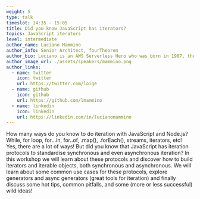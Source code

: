 ```yaml
---
weight: 5
type: talk
timeslot: 14:35 - 15:05
title: Did you know JavaScript has iterators?
topics: JavaScript iterators
level: intermediate
author_name: Luciano Mammino
author_info: Senior Architect, fourTheorem
author_bio: Luciano is an AWS Serverless Hero who was born in 1987, the same year Super Mario Bros was released in Europe, which, by chance is his favorite game! He started coding at the age of 12, hacking away with his father's old i386 armed only with MS-DOS and the QBasic interpreter and since then he has been professionally a software developer for more than 14 years. He is currently a senior Architect at fourTheorem where he is helping companies to get the best of the cloud, AWS, and serverless. He loves the full-stack web, Node.js & Serverless and co-authored <a target="_blank" href='https://www.nodejsdesignpatterns.com'>Node.js design patterns</a>, maintains <a target="_blank" href='https://fstack.link'> Fullstack Bulletin</a> and co-hosts <a target="_blank" href='https://awsbites.com'>Aws Bites </a>
author_image_url: ./assets/speakers/mammino.png
author_links: 
  - name: twitter
    icon: twitter
    url: https://twitter.com/loige
  - name: github
    icon: github
    url: https://github.com/lmammino
  - name: linkedin
    icon: linkedin
    url: https://linkedin.com/in/lucianomammino
---
```


How many ways do you know to do iteration with JavaScript and Node.js? While, for loop, for…in, for..of, .map(), .forEach(), streams, iterators, etc! Yes, there are a lot of ways! But did you know that JavaScript has iteration protocols to standardise synchronous and even asynchronous iteration? In this workshop we will learn about these protocols and discover how to build iterators and iterable objects, both synchronous and asynchronous. We will learn about some common use cases for these protocols, explore generators and async generators (great tools for iteration) and finally discuss some hot tips, common pitfalls, and some (more or less successful) wild ideas!
